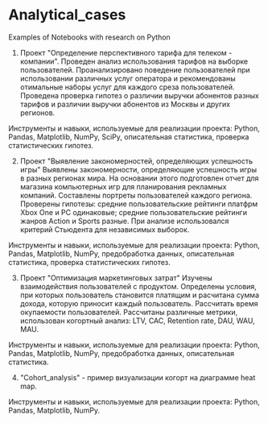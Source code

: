 # Analytical_cases
Examples of Notebooks with research on Python

1. Проект "Определение перспективного тарифа для телеком - компании". 
Проведен анализ использования тарифов на выборке пользователей. Проанализировано поведение пользователей при использовании различных услуг оператора и рекомендованы отимальные наборы услуг для каждого среза пользователей. Проведена проверка гипотез о различии выручки абонентов разных тарифов и различии выручки абонентов из Москвы и других регионов. 

Инструменты и навыки, используемые для реализации проекта:
  Python,  
  Pandas, 
  Matplotlib, 
  NumPy, 
  SciPy,
  описательная статистика,
  проверка статистических гипотез.
  
2. Проект "Выявление закономерностей, определяющих успешность игры"
Выявлены закономерности, определяющие успешность игры в разных регионах мира. На основании этого подготовлен отчет для магазина компьютерных игр для планирования рекламных компаний. Составлены портреты пользователей каждого региона. Проверены гипотезы: средние пользовательские рейтинги платфрм Xbox One и PC одинаковые; средние пользовательские рейтинги жанров Action и Sports разные. При анализе использовался критерий Стьюдента для независимых выборок.  

Инструменты и навыки, используемые для реализации проекта:
  Python,  
  Pandas, 
  Matplotlib, 
  NumPy, 
  предобработка данных,
  описательная статистика,
  проверка статистических гипотез.
  
3. Проект "Оптимизация маркетинговых затрат"
Изучены взаимодействия пользователей с продуктом. Определены условия, при которых пользователь становится платящим и расчитана сумма дохода, которую приносит каждый пользователь. Рассчитать время окупаемости пользователей. Рассчитаны различные метрики, использован когортный анализ: LTV, CAC, Retention rate, DAU, WAU, MAU.

Инструменты и навыки, используемые для реализации проекта:
  Python,  
  Pandas, 
  Matplotlib, 
  NumPy, 
  предобработка данных,
  описательная статистика.
  
4. "Cohort_analysis" - пример визуализации когорт на диаграмме heat map.

Инструменты и навыки, используемые для реализации проекта:
  Python,  
  Pandas, 
  Matplotlib, 
  NumPy.
